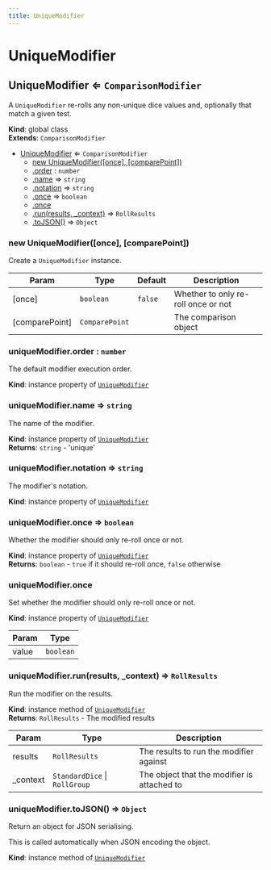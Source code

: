 ```yaml
---
title: UniqueModifier
---
```


# UniqueModifier

<a name="UniqueModifier"></a>

## UniqueModifier ⇐ <code>ComparisonModifier</code>
A `UniqueModifier` re-rolls any non-unique dice values and, optionally that match a given test.

**Kind**: global class  
**Extends**: <code>ComparisonModifier</code>  

* [UniqueModifier](#UniqueModifier) ⇐ <code>ComparisonModifier</code>
    * [new UniqueModifier([once], [comparePoint])](#new_UniqueModifier_new)
    * [.order](#UniqueModifier+order) : <code>number</code>
    * [.name](#UniqueModifier+name) ⇒ <code>string</code>
    * [.notation](#UniqueModifier+notation) ⇒ <code>string</code>
    * [.once](#UniqueModifier+once) ⇒ <code>boolean</code>
    * [.once](#UniqueModifier+once)
    * [.run(results, _context)](#UniqueModifier+run) ⇒ <code>RollResults</code>
    * [.toJSON()](#UniqueModifier+toJSON) ⇒ <code>Object</code>

<a name="new_UniqueModifier_new"></a>

### new UniqueModifier([once], [comparePoint])
Create a `UniqueModifier` instance.


| Param | Type | Default | Description |
| --- | --- | --- | --- |
| [once] | <code>boolean</code> | <code>false</code> | Whether to only re-roll once or not |
| [comparePoint] | <code>ComparePoint</code> | <code></code> | The comparison object |

<a name="UniqueModifier+order"></a>

### uniqueModifier.order : <code>number</code>
The default modifier execution order.

**Kind**: instance property of [<code>UniqueModifier</code>](#UniqueModifier)  
<a name="UniqueModifier+name"></a>

### uniqueModifier.name ⇒ <code>string</code>
The name of the modifier.

**Kind**: instance property of [<code>UniqueModifier</code>](#UniqueModifier)  
**Returns**: <code>string</code> - 'unique'  
<a name="UniqueModifier+notation"></a>

### uniqueModifier.notation ⇒ <code>string</code>
The modifier's notation.

**Kind**: instance property of [<code>UniqueModifier</code>](#UniqueModifier)  
<a name="UniqueModifier+once"></a>

### uniqueModifier.once ⇒ <code>boolean</code>
Whether the modifier should only re-roll once or not.

**Kind**: instance property of [<code>UniqueModifier</code>](#UniqueModifier)  
**Returns**: <code>boolean</code> - `true` if it should re-roll once, `false` otherwise  
<a name="UniqueModifier+once"></a>

### uniqueModifier.once
Set whether the modifier should only re-roll once or not.

**Kind**: instance property of [<code>UniqueModifier</code>](#UniqueModifier)  

| Param | Type |
| --- | --- |
| value | <code>boolean</code> | 

<a name="UniqueModifier+run"></a>

### uniqueModifier.run(results, _context) ⇒ <code>RollResults</code>
Run the modifier on the results.

**Kind**: instance method of [<code>UniqueModifier</code>](#UniqueModifier)  
**Returns**: <code>RollResults</code> - The modified results  

| Param | Type | Description |
| --- | --- | --- |
| results | <code>RollResults</code> | The results to run the modifier against |
| _context | <code>StandardDice</code> \| <code>RollGroup</code> | The object that the modifier is attached to |

<a name="UniqueModifier+toJSON"></a>

### uniqueModifier.toJSON() ⇒ <code>Object</code>
Return an object for JSON serialising.

This is called automatically when JSON encoding the object.

**Kind**: instance method of [<code>UniqueModifier</code>](#UniqueModifier)  

